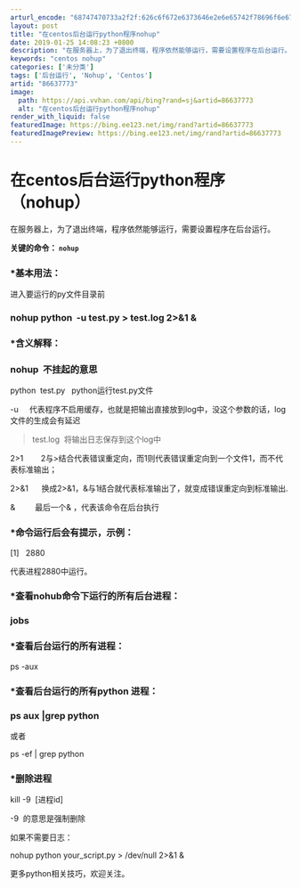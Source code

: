 ```yaml
---
arturl_encode: "68747470733a2f2f:626c6f672e6373646e2e6e65742f78696f6e677a6169616263:2f61727469636c652f64657461696c732f3836363337373733"
layout: post
title: "在centos后台运行python程序nohup"
date: 2019-01-25 14:08:23 +0800
description: "在服务器上，为了退出终端，程序依然能够运行，需要设置程序在后台运行。关键的命令：nohup*基本用法"
keywords: "centos nohup"
categories: ['未分类']
tags: ['后台运行', 'Nohup', 'Centos']
artid: "86637773"
image:
  path: https://api.vvhan.com/api/bing?rand=sj&artid=86637773
  alt: "在centos后台运行python程序nohup"
render_with_liquid: false
featuredImage: https://bing.ee123.net/img/rand?artid=86637773
featuredImagePreview: https://bing.ee123.net/img/rand?artid=86637773
---
```


# 在centos后台运行python程序（nohup）

在服务器上，为了退出终端，程序依然能够运行，需要设置程序在后台运行。

**关键的命令：
`nohup`**

### \*基本用法：

进入要运行的py文件目录前

### nohup python  -u test.py > test.log 2>&1 &

### **\*含义解释：**

### nohup  不挂起的意思

python  test.py   python运行test.py文件

-u     代表程序不启用缓存，也就是把输出直接放到log中，没这个参数的话，log文件的生成会有延迟

> test.log  将输出日志保存到这个log中

2>1        2与>结合代表错误重定向，而1则代表错误重定向到一个文件1，而不代表标准输出；
  
2>&1      换成2>&1，&与1结合就代表标准输出了，就变成错误重定向到标准输出.

&         最后一个& ，代表该命令在后台执行

### \*命令运行后会有提示，示例：

[1]   2880

代表进程2880中运行。

### \*查看nohub命令下运行的所有后台进程：

### jobs

### \*查看后台运行的所有进程：

ps -aux

### \*查看后台运行的所有python 进程：

### ps aux |grep python

或者

ps -ef | grep python

### \*删除进程

kill -9  [进程id]

-9  的意思是强制删除

如果不需要日志：

nohup python your\_script.py > /dev/null 2>&1 &

更多python相关技巧，欢迎关注。

###